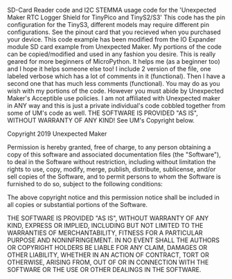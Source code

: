 SD-Card Reader code and I2C STEMMA usage code for the 'Unexpected Maker RTC Logger Shield for TinyPico and TinyS2/S3'
This code has the pin configuration for the TinyS3, different models may require different pin configurations.
See the pinout card that you recieved when you purchased your device.
This code example has been modified from the IO Expander module SD card example from Unexpected Maker.
My portions of the code can be copied/modified and used in any fashion you desire.
This is really geared for more beginners of MicroPython. It helps me (as a beginner too) and I hope it helps someone else too!
I include 2 version of the file, one labeled verbose which has a lot of comments in it (functional). Then I have a second one that has much less comments (functional). 
You may do as you wish with my portions of the code. However you must abide by Unexpected Maker's Acceptible use policies. I am not affiliated with Unexpected maker in ANY way and this is just a private individual's code cobbled together from some of UM's code as well. 
THE SOFTWARE IS PROVIDED "AS IS", WITHOUT WARRANTY OF ANY KIND! See UM's Copyright below.


Copyright 2019 Unexpected Maker

Permission is hereby granted, free of charge, to any person obtaining a copy
of this software and associated documentation files (the "Software"), to deal
in the Software without restriction, including without limitation the rights
to use, copy, modify, merge, publish, distribute, sublicense, and/or sell
copies of the Software, and to permit persons to whom the Software is
furnished to do so, subject to the following conditions:

The above copyright notice and this permission notice shall be included in all
copies or substantial portions of the Software.

THE SOFTWARE IS PROVIDED "AS IS", WITHOUT WARRANTY OF ANY KIND, EXPRESS OR
IMPLIED, INCLUDING BUT NOT LIMITED TO THE WARRANTIES OF MERCHANTABILITY,
FITNESS FOR A PARTICULAR PURPOSE AND NONINFRINGEMENT. IN NO EVENT SHALL THE
AUTHORS OR COPYRIGHT HOLDERS BE LIABLE FOR ANY CLAIM, DAMAGES OR OTHER
LIABILITY, WHETHER IN AN ACTION OF CONTRACT, TORT OR OTHERWISE, ARISING FROM,
OUT OF OR IN CONNECTION WITH THE SOFTWARE OR THE USE OR OTHER DEALINGS IN THE
SOFTWARE.
